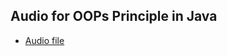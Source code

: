 ## Audio for OOPs Principle in Java

- [Audio file](https://drive.google.com/file/d/1RTFPqLU9xgjoVnjKG2B1tWCvK_5fnbJB/view?usp=sharing)
